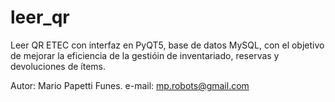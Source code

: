 # leer_qr
Leer QR ETEC con interfaz en PyQT5, base de datos MySQL, con el objetivo de mejorar la eficiencia de la gestióin de inventariado, reservas y devoluciones de ítems.

Autor: Mario Papetti Funes.
e-mail: mp.robots@gmail.com

